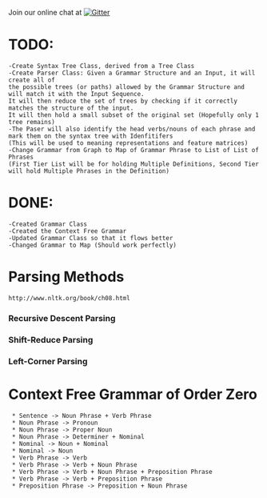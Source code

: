 
Join our online chat at [![Gitter](https://badges.gitter.im/NLP/gitter.svg)](https://gitter.im/nlp)

# TODO:
```
-Create Syntax Tree Class, derived from a Tree Class
-Create Parser Class: Given a Grammar Structure and an Input, it will create all of 
the possible trees (or paths) allowed by the Grammar Structure and will match it with the Input Sequence.
It will then reduce the set of trees by checking if it correctly matches the structure of the input.
It will then hold a small subset of the original set (Hopefully only 1 tree remains)
-The Paser will also identify the head verbs/nouns of each phrase and mark them on the syntax tree with Idenfitifers
(This will be used to meaning representations and feature matrices)
-Change Grammar from Graph to Map of Grammar Phrase to List of List of Phrases 
(First Tier List will be for holding Multiple Definitions, Second Tier will hold Multiple Phrases in the Definition)
```
# DONE:
```
-Created Grammar Class
-Created the Context Free Grammar
-Updated Grammar Class so that it flows better
-Changed Grammar to Map (Should work perfectly)
```
# Parsing Methods
```
http://www.nltk.org/book/ch08.html
```
### Recursive Descent Parsing
### Shift-Reduce Parsing
### Left-Corner Parsing
# Context Free Grammar of Order Zero
```
 * Sentence -> Noun Phrase + Verb Phrase
 * Noun Phrase -> Pronoun
 * Noun Phrase -> Proper Noun
 * Noun Phrase -> Determiner + Nominal
 * Nominal -> Noun + Nominal
 * Nominal -> Noun
 * Verb Phrase -> Verb
 * Verb Phrase -> Verb + Noun Phrase
 * Verb Phrase -> Verb + Noun Phrase + Preposition Phrase
 * Verb Phrase -> Verb + Preposition Phrase
 * Preposition Phrase -> Preposition + Noun Phrase
```
